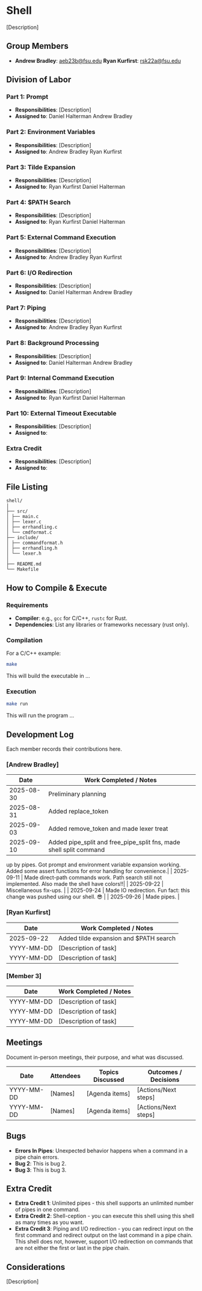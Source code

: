 # Shell

[Description]

## Group Members
- **Andrew Bradley**: aeb23b@fsu.edu
  **Ryan Kurfirst**:  rsk22a@fsu.edu

## Division of Labor

### Part 1: Prompt
- **Responsibilities**: [Description]
- **Assigned to**: 
    Daniel Halterman
    Andrew Bradley
### Part 2: Environment Variables
- **Responsibilities**: [Description]
- **Assigned to**: 
    Andrew Bradley
    Ryan Kurfirst
### Part 3: Tilde Expansion
- **Responsibilities**: [Description]
- **Assigned to**: 
    Ryan Kurfirst
    Daniel Halterman
### Part 4: $PATH Search
- **Responsibilities**: [Description]
- **Assigned to**: 
    Ryan Kurfirst
    Daniel Halterman
### Part 5: External Command Execution
- **Responsibilities**: [Description]
- **Assigned to**: 
    Andrew Bradley
    Ryan Kurfirst
### Part 6: I/O Redirection
- **Responsibilities**: [Description]
- **Assigned to**: 
    Daniel Halterman
    Andrew Bradley
### Part 7: Piping
- **Responsibilities**: [Description]
- **Assigned to**: 
    Andrew Bradley
    Ryan Kurfirst
### Part 8: Background Processing
- **Responsibilities**: [Description]
- **Assigned to**: 
    Daniel Halterman 
    Andrew Bradley
### Part 9: Internal Command Execution
- **Responsibilities**: [Description]
- **Assigned to**: 
    Ryan Kurfirst
    Daniel Halterman
### Part 10: External Timeout Executable
- **Responsibilities**: [Description]
- **Assigned to**: 

### Extra Credit
- **Responsibilities**: [Description]
- **Assigned to**: 

## File Listing
```
shell/
│
├── src/
│ ├── main.c
│ ├── lexer.c
│ ├── errhandling.c
│ └── cmdformat.c
├── include/
│ ├── commandformat.h
│ ├── errhandling.h
│ └── lexer.h
│
├── README.md
└── Makefile
```
## How to Compile & Execute

### Requirements
- **Compiler**: e.g., `gcc` for C/C++, `rustc` for Rust.
- **Dependencies**: List any libraries or frameworks necessary (rust only).

### Compilation
For a C/C++ example:
```bash
make
```
This will build the executable in ...
### Execution
```bash
make run
```
This will run the program ...

## Development Log
Each member records their contributions here.

### [Andrew Bradley]

| Date       | Work Completed / Notes                                          |
|------------|-----------------------------------------------------------------|
| 2025-08-30 | Preliminary planning                                            |
| 2025-08-31 | Added replace_token                                             |
| 2025-09-03 | Added remove_token and made lexer treat |, <, >, and & as separate tokens regardless of spacing.|
| 2025-09-10 | Added pipe_split and free_pipe_split fns, made shell split command
up by pipes. Got prompt and environment variable expansion working. Added some
assert functions for error handling for convenience.|
| 2025-09-11 | Made direct-path commands work. Path search still not implemented. Also made the shell have colors!!|
| 2025-09-22 | Miscellaneous fix-ups. |
| 2025-09-24 | Made IO redirection. Fun fact: this change was pushed using our shell. 😎 |
| 2025-09-26 | Made pipes. |

### [Ryan Kurfirst]

| Date       | Work Completed / Notes |
|------------|------------------------|
| 2025-09-22 | Added tilde expansion and $PATH search  |
| YYYY-MM-DD | [Description of task]  |
| YYYY-MM-DD | [Description of task]  |


### [Member 3]

| Date       | Work Completed / Notes |
|------------|------------------------|
| YYYY-MM-DD | [Description of task]  |
| YYYY-MM-DD | [Description of task]  |
| YYYY-MM-DD | [Description of task]  |


## Meetings
Document in-person meetings, their purpose, and what was discussed.

| Date       | Attendees            | Topics Discussed | Outcomes / Decisions |
|------------|----------------------|------------------|-----------------------|
| YYYY-MM-DD | [Names]              | [Agenda items]   | [Actions/Next steps]  |
| YYYY-MM-DD | [Names]              | [Agenda items]   | [Actions/Next steps]  |



## Bugs
- **Errors In Pipes**: Unexpected behavior happens when a command in a pipe chain errors.
- **Bug 2**: This is bug 2.
- **Bug 3**: This is bug 3.

## Extra Credit
- **Extra Credit 1**: Unlimited pipes - this shell supports an unlimited number of pipes in one command.
- **Extra Credit 2**: Shell-ception - you can execute this shell using this shell as many times as you want.
- **Extra Credit 3**: Piping and I/O redirection - you can redirect input on the first command and redirect output on the last command in a pipe chain. This shell does not, however, support I/O redirection on commands that are not either the first or last in the pipe chain.

## Considerations
[Description]
